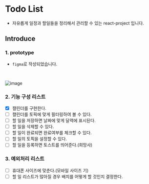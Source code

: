 # Todo List
- 자유롭게 일정과 할일들을 정리해서 관리할 수 있는 react-project 입니다.

## Introduce
### 1. prototype
- `figma`로 작성되었습니다.
<br>
  
![image](https://user-images.githubusercontent.com/49235528/113503958-0f452e80-9570-11eb-8f7b-5f5c57316345.png)

### 2. 기능 구성 리스트 
- [x] 캘린더를 구현한다.
- [ ] 캘린더를 토픽에 맞게 필터링하여 볼 수 있다.  
- [ ] 할 일을 저장하면 날짜에 맞게 달력에 표시된다.
- [ ] 할 일을 삭제할 수 있다.
- [ ] 할 일이 완료되면 완료여부를 체크할 수 있다.
- [ ] 할 일의 토픽을 설정할 수 있다.
- [ ] 할 일을 등록하면 토스트를 띄어준다.(희망사)

### 3. 예외처리 리스트 
- [ ] 휴대폰 사이즈에 맞춘다.(모바일 사이즈 기)
- [ ] 할 일 리스트가 많아질 경우 배치를 어떻게 할 것인지 결정한다.